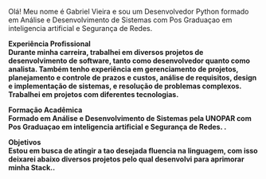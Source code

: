 Olá! Meu nome é Gabriel Vieira e sou um Desenvolvedor Python formado em Análise e Desenvolvimento de Sistemas com Pos Graduaçao em inteligencia artificial e Segurança de Redes. 

<b>Experiência Profissional<br>
Durante minha carreira, trabalhei em diversos projetos de desenvolvimento de software, tanto como desenvolvedor quanto como analista. Também tenho experiência em gerenciamento de projetos, planejamento e controle de prazos e custos, análise de requisitos, design e implementação de sistemas, e resolução de problemas complexos. Trabalhei em projetos com diferentes tecnologias.

Formação Acadêmica<br>
Formado em Análise e Desenvolvimento de Sistemas pela UNOPAR com Pos Graduaçao em inteligencia artificial e Segurança de Redes. .

Objetivos<br>
Estou em busca de atingir a tao desejada fluencia na linguagem, com isso deixarei abaixo diversos projetos pelo qual desenvolvi para aprimorar minha Stack..


